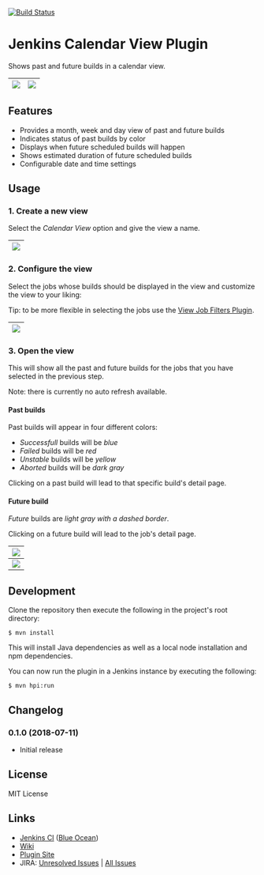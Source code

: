 [![Build Status](https://ci.jenkins.io/buildStatus/icon?job=Plugins/calendar-view-plugin/master)](https://ci.jenkins.io/blue/organizations/jenkins/Plugins%2Fcalendar-view-plugin/branches)


# Jenkins Calendar View Plugin

Shows past and future builds in a calendar view.

| ![](https://raw.githubusercontent.com/jenkinsci/calendar-view-plugin/master/docs/images/month-view.png) | ![](https://raw.githubusercontent.com/jenkinsci/calendar-view-plugin/master/docs/images/week-view.png) |
|---------------------------------------------------------------------------------------------------------|--------------------------------------------------------------------------------------------------------|

## Features

* Provides a month, week and day view of past and future builds
* Indicates status of past builds by color
* Displays when future scheduled builds will happen
* Shows estimated duration of future scheduled builds
* Configurable date and time settings

## Usage

### 1. Create a new view

Select the *Calendar View* option and give the view a name.

| ![](https://raw.githubusercontent.com/jenkinsci/calendar-view-plugin/master/docs/images/create-view.png) |
|----------------------------------------------------------------------------------------------------------|


### 2. Configure the view

Select the jobs whose builds should be displayed in the view and customize the view to your liking:

Tip: to be more flexible in selecting the jobs use the 
[View Job Filters Plugin](https://github.com/jenkinsci/view-job-filters-plugin).

| ![](https://raw.githubusercontent.com/jenkinsci/calendar-view-plugin/master/docs/images/config-view.png) |
|----------------------------------------------------------------------------------------------------------|


### 3. Open the view

This will show all the past and future builds for the jobs that you have selected in the previous step.

Note: there is currently no auto refresh available.

#### Past builds

Past builds will appear in four different colors:
* *Successfull* builds will be *blue*
* *Failed* builds will be *red*
* *Unstable* builds will be *yellow*
* *Aborted* builds will be *dark gray*

Clicking on a past build will lead to that specific build's detail page.

#### Future build

*Future* builds are *light gray with a dashed border*.

Clicking on a future build will lead to the job's detail page.

| ![](https://raw.githubusercontent.com/jenkinsci/calendar-view-plugin/master/docs/images/month-view.png) |
|---------------------------------------------------------------------------------------------------------|
| ![](https://raw.githubusercontent.com/jenkinsci/calendar-view-plugin/master/docs/images/week-view.png)  |

## Development

Clone the repository then execute the following in the project's root directory:

```
$ mvn install
```

This will install Java dependencies as well as a local node installation and npm dependencies.

You can now run the plugin in a Jenkins instance by executing the following:

```
$ mvn hpi:run
```

## Changelog

### 0.1.0 (2018-07-11)
* Initial release

## License

MIT License

## Links

* [Jenkins CI](https://ci.jenkins.io/job/Plugins/job/calendar-view-plugin/) ([Blue Ocean](https://ci.jenkins.io/blue/organizations/jenkins/Plugins%2Fcalendar-view-plugin/branches))
* [Wiki](https://wiki.jenkins.io/display/JENKINS/Calendar+View+Plugin)
* [Plugin Site](https://plugins.jenkins.io/calendar-view)
* JIRA: [Unresolved Issues](https://issues.jenkins-ci.org/issues/?filter=18648) | [All Issues](https://issues.jenkins-ci.org/issues/?filter=18647)

